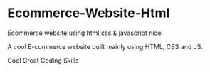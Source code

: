 # Ecommerce-Website-Html
Ecommerce website using html,css &amp; javascript
nice

A cool E-commerce website built mainly using HTML, CSS and JS.

Cool Great Coding Skills
